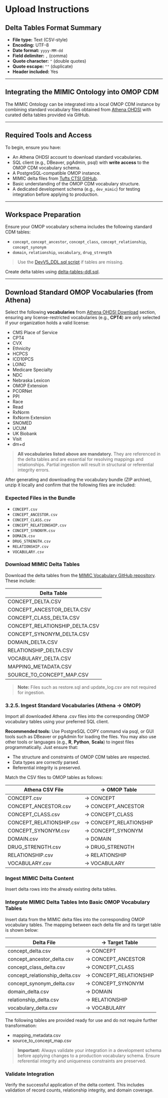 # Upload Instructions

## Delta Tables Format Summary

- **File type:** Text (CSV-style)
- **Encoding:** UTF-8
- **Date format:** `yyyy-MM-dd`
- **Field delimiter:** `,` (comma)
- **Quote character:** `"` (double quotes)
- **Quote escape:** `""` (duplicate)
- **Header included:** Yes

---

## Integrating the MIMIC Ontology into OMOP CDM

The MIMIC Ontology can be integrated into a local OMOP CDM instance by combining standard vocabulary files obtained from [Athena OHDSI](http://athena.ohdsi.org) with curated delta tables provided via GitHub.

---

## Required Tools and Access

To begin, ensure you have:

- An Athena OHDSI account to download standard vocabularies.
- SQL client (e.g., DBeaver, pgAdmin, psql) with **write access** to the OMOP CDM vocabulary schema.
- A PostgreSQL-compatible OMOP instance.
- MIMIC delta files from [Tufts CTSI GitHub](https://github.com/TuftsCTSI/CVB/tree/main/MIMIC/Ontology).
- Basic understanding of the OMOP CDM vocabulary structure.
- A dedicated development schema (e.g., `dev_mimic`) for testing integration before applying to production.

---

## Workspace Preparation

Ensure your OMOP vocabulary schema includes the following standard CDM tables:

- `concept`, `concept_ancestor`, `concept_class`, `concept_relationship`, `concept_synonym`
- `domain`, `relationship`, `vocabulary`, `drug_strength`

> Use the [DevV5_DDL.sql script](https://github.com/OHDSI/Vocabulary-v5.0/blob/master/working/DevV5_DDL.sql) if tables are missing.

Create delta tables using [delta-tables-ddl.sql](https://github.com/TuftsCTSI/CVB/tree/main/MIMIC/Builder/sql/delta-tables-ddl.sql).

---

## Download Standard OMOP Vocabularies (from Athena)

Select the following **vocabularies** from [Athena OHDSI Download](https://athena.ohdsi.org/vocabulary/list) section, ensuring any license-restricted vocabularies (e.g., **CPT4**) are only selected if your organization holds a valid license:

- CMS Place of Service  
- CPT4  
- CVX  
- Ethnicity  
- HCPCS  
- ICD10PCS  
- LOINC  
- Medicare Specialty  
- NDC  
- Nebraska Lexicon  
- OMOP Extension  
- PCORNet  
- PPI  
- Race  
- Read  
- RxNorm  
- RxNorm Extension  
- SNOMED  
- UCUM  
- UK Biobank  
- Visit  
- dm+d  

> **All vocabularies listed above are mandatory.** They are referenced in the delta tables and are essential for resolving mappings and relationships. Partial ingestion will result in structural or referential integrity errors.

After generating and downloading the vocabulary bundle (ZIP archive), unzip it locally and confirm that the following files are included:

### Expected Files in the Bundle

- `CONCEPT.csv`  
- `CONCEPT_ANCESTOR.csv`  
- `CONCEPT_CLASS.csv`  
- `CONCEPT_RELATIONSHIP.csv`  
- `CONCEPT_SYNONYM.csv`  
- `DOMAIN.csv`  
- `DRUG_STRENGTH.csv`  
- `RELATIONSHIP.csv`  
- `VOCABULARY.csv`  

###  Download MIMIC Delta Tables

Download the delta tables from the [MIMIC Vocabulary GitHub repository](https://github.com/TuftsCTSI/CVB/tree/main/MIMIC/Ontology). These include:

| Delta Table               |
|---------------------------|
| CONCEPT_DELTA.CSV         |
| CONCEPT_ANCESTOR_DELTA.CSV|
| CONCEPT_CLASS_DELTA.CSV   |
| CONCEPT_RELATIONSHIP_DELTA.CSV |
| CONCEPT_SYNONYM_DELTA.CSV |
| DOMAIN_DELTA.CSV          |
| RELATIONSHIP_DELTA.CSV    |
| VOCABULARY_DELTA.CSV      |
| MAPPING_METADATA.CSV      |
| SOURCE_TO_CONCEPT_MAP.CSV |

> **Note:** Files such as restore.sql and update_log.csv are not required for ingestion.

### 3.2.5. Ingest Standard Vocabularies (Athena → OMOP)

Import all downloaded Athena .csv files into the corresponding OMOP vocabulary tables using your preferred SQL client.

 **Recommended tools:** Use PostgreSQL COPY command via psql, or GUI tools such as DBeaver or pgAdmin for loading the files. You may also use other tools or languages (e.g., **R**, **Python**, **Scala**) to ingest files programmatically. Just ensure that:
 - The structure and constraints of OMOP CDM tables are respected.
 - Data types are correctly parsed.
 - Referential integrity is preserved.

Match the CSV files to OMOP tables as follows:

| Athena CSV File                   | → OMOP Table         |
|---------------------------|----------------------|
| CONCEPT.csv               | → CONCEPT            |
| CONCEPT_ANCESTOR.csv      | → CONCEPT_ANCESTOR   |
| CONCEPT_CLASS.csv         | → CONCEPT_CLASS      |
| CONCEPT_RELATIONSHIP.csv  | → CONCEPT_RELATIONSHIP |
| CONCEPT_SYNONYM.csv       | → CONCEPT_SYNONYM    |
| DOMAIN.csv                | → DOMAIN             |
| DRUG_STRENGTH.csv         | → DRUG_STRENGTH      |
| RELATIONSHIP.csv          | → RELATIONSHIP       |
| VOCABULARY.csv            | → VOCABULARY         |

### Ingest MIMIC Delta Content

Insert delta rows into the already existing delta tables.

### Integrate MIMIC Delta Tables Into Basic OMOP Vocabulary Tables

Insert data from the MIMIC delta files into the corresponding OMOP vocabulary tables. The mapping between each delta file and its target table is shown below:

| Delta File                   | → Target Table          |
|-----------------------------|-------------------------|
| concept_delta.csv           | → CONCEPT               |
| concept_ancestor_delta.csv  | → CONCEPT_ANCESTOR      |
| concept_class_delta.csv     | → CONCEPT_CLASS         |
| concept_relationship_delta.csv | → CONCEPT_RELATIONSHIP |
| concept_synonym_delta.csv   | → CONCEPT_SYNONYM       |
| domain_delta.csv            | → DOMAIN                |
| relationship_delta.csv      | → RELATIONSHIP          |
| vocabulary_delta.csv        | → VOCABULARY            |

The following tables are provided ready for use and do not require further transformation:
- mapping_metadata.csv 
- source_to_concept_map.csv 

> **Important:** Always validate your integration in a development schema before applying changes to a production vocabulary schema. Ensure referential integrity and uniqueness constraints are preserved.

### Validate Integration

Verify the successful application of the delta content. This includes validation of record counts, relationship integrity, and domain coverage.
